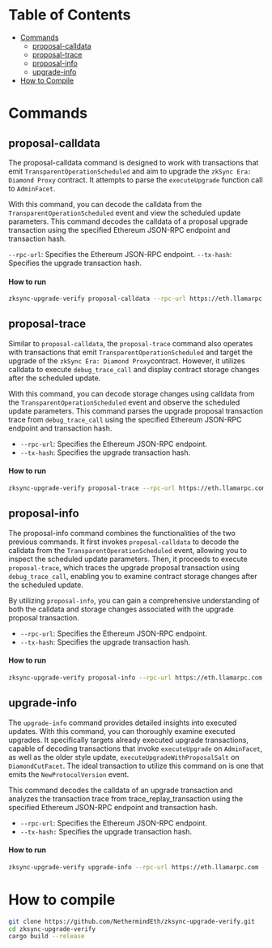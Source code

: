 # Table of Contents
- [Commands](#commands)
  - [proposal-calldata](#proposal-calldata)
  - [proposal-trace](#proposal-trace)
  - [proposal-info](#proposal-info)
  - [upgrade-info](#upgrade-info)
- [How to Compile](#how-to-compile)

# Commands

## proposal-calldata

The proposal-calldata command is designed to work with transactions that emit `TransparentOperationScheduled` and aim to upgrade the `zkSync Era: Diamond Proxy` contract. It attempts to parse the `executeUpgrade` function call to `AdminFacet`.

With this command, you can decode the calldata from the `TransparentOperationScheduled` event and view the scheduled update parameters. This command decodes the calldata of a proposal upgrade transaction using the specified Ethereum JSON-RPC endpoint and transaction hash.

 `--rpc-url`: Specifies the Ethereum JSON-RPC endpoint.
 `--tx-hash`: Specifies the upgrade transaction hash.

#### How to run

```bash
zksync-upgrade-verify proposal-calldata --rpc-url https://eth.llamarpc.com --tx-hash 0x2ae11bb0f4fa6b712c3444909a75b10552111a11d4253c7a64eae1919bcae153
```

## proposal-trace

Similar to `proposal-calldata`, the `proposal-trace` command also operates with transactions that emit `TransparentOperationScheduled` and target the upgrade of the `zkSync Era: Diamond Proxy`contract. However, it utilizes calldata to execute `debug_trace_call` and display contract storage changes after the scheduled update.

With this command, you can decode storage changes using calldata from the `TransparentOperationScheduled` event and observe the scheduled update parameters. This command parses the upgrade proposal transaction trace from `debug_trace_call` using the specified Ethereum JSON-RPC endpoint and transaction hash.

- `--rpc-url`: Specifies the Ethereum JSON-RPC endpoint.
- `--tx-hash`: Specifies the upgrade transaction hash.

#### How to run

```bash
zksync-upgrade-verify proposal-trace --rpc-url https://eth.llamarpc.com --tx-hash 0x2ae11bb0f4fa6b712c3444909a75b10552111a11d4253c7a64eae1919bcae153
```

## proposal-info

The proposal-info command combines the functionalities of the two previous commands. It first invokes `proposal-calldata` to decode the calldata from the `TransparentOperationScheduled` event, allowing you to inspect the scheduled update parameters. Then, it proceeds to execute `proposal-trace`, which traces the upgrade proposal transaction using `debug_trace_call`, enabling you to examine contract storage changes after the scheduled update.

By utilizing `proposal-info`, you can gain a comprehensive understanding of both the calldata and storage changes associated with the upgrade proposal transaction.

- `--rpc-url`: Specifies the Ethereum JSON-RPC endpoint.
- `--tx-hash`: Specifies the upgrade transaction hash.

#### How to run

```bash
zksync-upgrade-verify proposal-info --rpc-url https://eth.llamarpc.com --tx-hash 0x2ae11bb0f4fa6b712c3444909a75b10552111a11d4253c7a64eae1919bcae153
```

## upgrade-info

The `upgrade-info` command provides detailed insights into executed updates. With this command, you can thoroughly examine executed upgrades. It specifically targets already executed upgrade transactions, capable of decoding transactions that invoke `executeUpgrade` on `AdminFacet`, as well as the older style update, `executeUpgradeWithProposalSalt` on `DiamondCutFacet`. The ideal transaction to utilize this command on is one that emits the `NewProtocolVersion` event.

This command decodes the calldata of an upgrade transaction and analyzes the transaction trace from trace_replay_transaction using the specified Ethereum JSON-RPC endpoint and transaction hash.

- `--rpc-url`: Specifies the Ethereum JSON-RPC endpoint.
- `--tx-hash:` Specifies the upgrade transaction hash.

#### How to run

```bash
zksync-upgrade-verify upgrade-info --rpc-url https://eth.llamarpc.com --tx-hash 0xa5fd3584a815267a84a5686b386d911ed7e53d6c1863ff64a57ef0f7085bd4d7
```

# How to compile

```bash
git clone https://github.com/NethermindEth/zksync-upgrade-verify.git
cd zksync-upgrade-verify
cargo build --release
```
